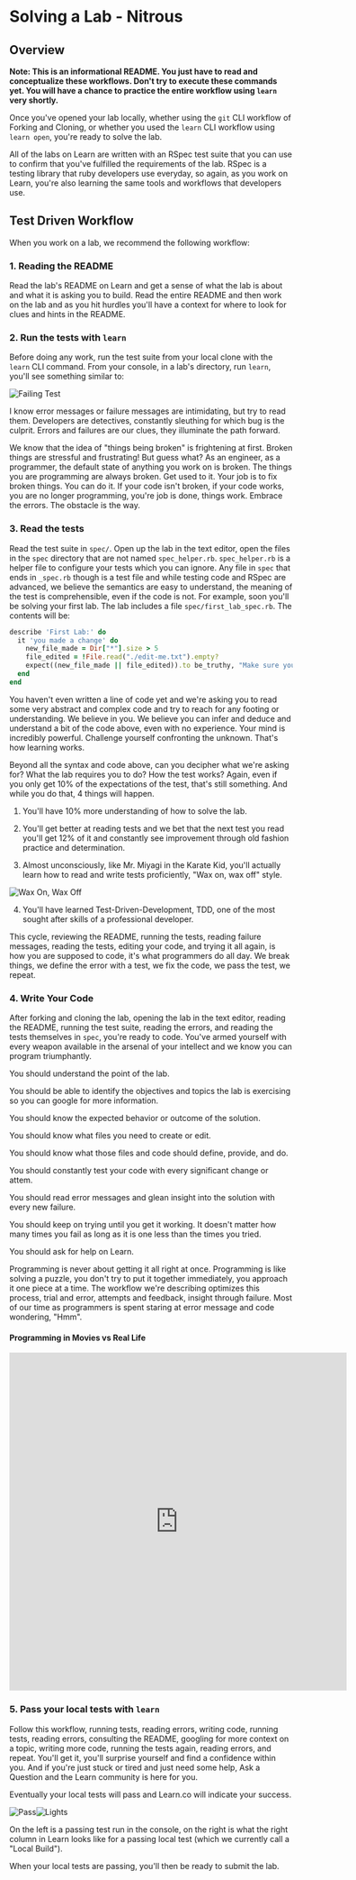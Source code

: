 # Solving a Lab - Nitrous

## Overview

**Note: This is an informational README. You just have to read and conceptualize these workflows. Don't try to execute these commands yet. You will have a chance to practice the entire workflow using `learn` very shortly.**

Once you've opened your lab locally, whether using the `git` CLI workflow of Forking and Cloning, or whether you used the `learn` CLI workflow using `learn open`, you're ready to solve the lab.

All of the labs on Learn are written with an RSpec test suite that you can use to confirm that you've fulfilled the requirements of the lab. RSpec is a testing library that ruby developers use everyday, so again, as you work on Learn, you're also learning the same tools and workflows that developers use.

## Test Driven Workflow

When you work on a lab, we recommend the following workflow:

### 1. Reading the README

Read the lab's README on Learn and get a sense of what the lab is about and what it is asking you to build. Read the entire README and then work on the lab and as you hit hurdles you'll have a context for where to look for clues and hints in the README.

### 2. Run the tests with `learn`

Before doing any work, run the test suite from your local clone with the `learn` CLI command. From your console, in a lab's directory, run `learn`, you'll see something similar to:

![Failing Test](https://curriculum-content.s3.amazonaws.com/learn-ver/nitrous_lab_fail.png)

I know error messages or failure messages are intimidating, but try to read them. Developers are detectives, constantly sleuthing for which bug is the culprit. Errors and failures are our clues, they illuminate the path forward.

We know that the idea of "things being broken" is frightening at first. Broken things are stressful and frustrating! But guess what? As an engineer, as a programmer, the default state of anything you work on is broken. The things you are programming are always broken. Get used to it. Your job is to fix broken things. You can do it. If your code isn't broken, if your code works, you are no longer programming, you're job is done, things work. Embrace the errors. The obstacle is the way.

### 3. Read the tests

Read the test suite in `spec/`. Open up the lab in the text editor, open the files in the `spec` directory that are not named `spec_helper.rb`. `spec_helper.rb` is a helper file to configure your tests which you can ignore. Any file in `spec` that ends in `_spec.rb` though is a test file and while testing code and RSpec are advanced, we believe the semantics are easy to understand, the meaning of the test is comprehensible, even if the code is not. For example, soon you'll be solving your first lab. The lab includes a file `spec/first_lab_spec.rb`. The contents will be:

```ruby
describe 'First Lab:' do
  it 'you made a change' do
    new_file_made = Dir["*"].size > 5
    file_edited = !File.read("./edit-me.txt").empty?
    expect((new_file_made || file_edited)).to be_truthy, "Make sure you have added a new file or edited edit-me.txt"
  end
end
```

You haven't even written a line of code yet and we're asking you to read some very abstract and complex code and try to reach for any footing or understanding. We believe in you. We believe you can infer and deduce and understand a bit of the code above, even with no experience. Your mind is  incredibly powerful. Challenge yourself confronting the unknown. That's how learning works.

Beyond all the syntax and code above, can you decipher what we're asking for? What the lab requires you to do? How the test works? Again, even if you only get 10% of the expectations of the test, that's still something. And while you do that, 4 things will happen.

1. You'll have 10% more understanding of how to solve the lab.

2. You'll get better at reading tests and we bet that the next test you read you'll get 12% of it and constantly see improvement through old fashion practice and determination.

3. Almost unconsciously, like Mr. Miyagi in the Karate Kid, you'll actually learn how to read and write tests proficiently, "Wax on, wax off" style.

![Wax On, Wax Off](https://38.media.tumblr.com/a5dc9f34d87226be8f31f5c982c8af7b/tumblr_mklzm4VeUq1rwt2uzo1_500.gif)

4. You'll have learned Test-Driven-Development, TDD, one of the most sought after skills of a professional developer.

This cycle, reviewing the README, running the tests, reading failure messages, reading the tests, editing your code, and trying it all again, is how you are supposed to code, it's what programmers do all day. We break things, we define the error with a test, we fix the code, we pass the test, we repeat.

### 4. Write Your Code

After forking and cloning the lab, opening the lab in the text editor, reading the README, running the test suite, reading the errors, and reading the tests themselves in `spec`, you're ready to code. You've armed yourself with every weapon available in the arsenal of your intellect and we know you can program triumphantly.

You should understand the point of the lab.

You should be able to identify the objectives and topics the lab is exercising so you can google for more information.

You should know the expected behavior or outcome of the solution.

You should know what files you need to create or edit.

You should know what those files and code should define, provide, and do.

You should constantly test your code with every significant change or attem.

You should read error messages and glean insight into the solution with every new failure.

You should keep on trying until you get it working. It doesn't matter how many times you fail as long as it is one less than the times you tried.

You should ask for help on Learn.

Programming is never about getting it all right at once. Programming is like solving a puzzle, you don't try to put it together immediately, you approach it one piece at a time. The workflow we're describing optimizes this process, trial and error, attempts and feedback, insight through failure. Most of our time as programmers is spent staring at error message and code wondering, "Hmm".

#### Programming in Movies vs Real Life
<iframe src="https://vine.co/v/hPXTA6l9AqQ/embed/simple" width="600" height="600" frameborder="0"></iframe>

### 5. Pass your local tests with `learn`

Follow this workflow, running tests, reading errors, writing code, running tests, reading errors, consulting the README, googling for more context on a topic, writing more code, running the tests again, reading errors, and repeat. You'll get it, you'll surprise yourself and find a confidence within you. And if you're just stuck or tired and just need some help, Ask a Question and the Learn community is here for you.

Eventually your local tests will pass and Learn.co will indicate your success.

![Pass](https://curriculum-content.s3.amazonaws.com/learn-ver/nitrous_lab_success.png)![Lights](https://curriculum-content.s3.amazonaws.com/learn-ver/local_build_passes.png)

On the left is a passing test run in the console, on the right is what the right column in Learn looks like for a passing local test (which we currently call a "Local Build").

When your local tests are passing, you'll then be ready to submit the lab.
